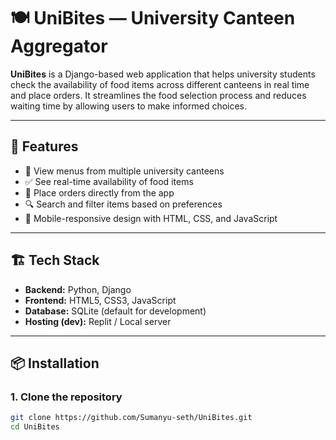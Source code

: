 # 🍽️ UniBites — University Canteen Aggregator

**UniBites** is a Django-based web application that helps university students check the availability of food items across different canteens in real time and place orders. It streamlines the food selection process and reduces waiting time by allowing users to make informed choices.

---

## 🚀 Features

- 🏫 View menus from multiple university canteens
- ✅ See real-time availability of food items
- 🛒 Place orders directly from the app
- 🔍 Search and filter items based on preferences
- 📱 Mobile-responsive design with HTML, CSS, and JavaScript

---

## 🏗️ Tech Stack

- **Backend:** Python, Django
- **Frontend:** HTML5, CSS3, JavaScript
- **Database:** SQLite (default for development)
- **Hosting (dev):** Replit / Local server

---

## 📦 Installation

### 1. Clone the repository

```bash
git clone https://github.com/Sumanyu-seth/UniBites.git
cd UniBites
